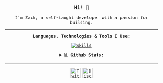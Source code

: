 <!-- https://github.com/zwagnr/ -->

<div align="center">
<samp>

<!-- INTRO -->
### Hi! 👋

I'm Zach, a self-taught developer with a passion for building.

---

<!-- Skill & Stats -->
<b>Languages, Technologies & Tools I Use:</b>

[![Skills](https://skillicons.dev/icons?i=js,nodejs,react,html,css,git,vscode,linux)](https://skillicons.dev)

<details>	
  <summary><b>📊 Github Stats:</b></summary>
  <br/>
  <img height="128" src="https://github-readme-stats.vercel.app/api?username=zwagnr&show_icons=true&hide_border=true&hide=issues&count_private=true&include_all_commits=true&theme=dracula&border_radius=36"/>
  <br/>
  <img height="128" src="https://github-readme-stats.vercel.app/api/top-langs/?username=zwagnr&exclude_repo=KNN-Image-Classification&show_icons=true&hide_border=true&layout=compact&langs_count=8&theme=dracula&border_radius=36"/>

![Profile-Views](https://komarev.com/ghpvc/?username=zwagnr&style=for-the-badge&color=ff69b4)

</details>

---

<!-- Find Me -->

<p align="center">
  <a href="https://twitter.com/zwagnr"><img width="32" alt="Twitter" title="Twitter" src="https://cdn2.iconfinder.com/data/icons/social-media-2285/512/1_Twitter_colored_svg-512.png"/></a>
  <a href="https://discord.com/users/872289369422200853"><img width="32" alt="Discord" title="Discord" src="https://cdn3.iconfinder.com/data/icons/social-network-flat-3/100/Discord-512.png"/></a>
</p>

<br/>  
  
</div>
